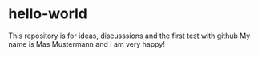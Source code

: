 # hello-world
This repository is for ideas, discusssions and the first test with github
My name is Mas Mustermann and I am very happy!
